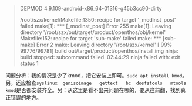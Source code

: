 >   DEPMOD  4.9.109-android-x86_64-01316-g45b3cc90-dirty
>
> /root/szx/kernel/Makefile:1350: recipe for target '_modinst_post' failed
> make[1]: *** [_modinst_post] Error 255
> make[1]: Leaving directory '/root/szx/out/target/product/openthos/obj/kernel'
> Makefile:152: recipe for target 'sub-make' failed
> make: *** [sub-make] Error 2
> make: Leaving directory '/root/szx/kernel'
> [ 99% 99776/99781] build out/target/product/openthos/install.img
> ninja: build stopped: subcommand failed.
> 02:44:29 ninja failed with: exit status 1

问题分析：我的情况是少了kmod，把它安装上即可。`sudo apt install kmod`。另，还应检查`syslinux  genisoimage   gettext   bc  dosfstools   mtools   kmod`是否都安装齐全。另：从这里是看不出来问题在哪的，要从往前翻，找到真正错误的地方。